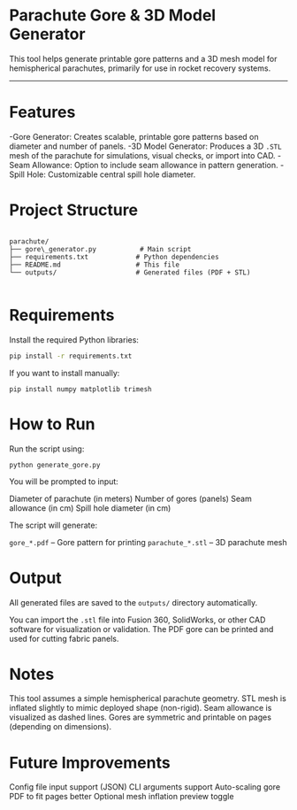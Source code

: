 
# Parachute Gore & 3D Model Generator

This tool helps generate printable gore patterns and a 3D mesh model for hemispherical parachutes, primarily for use in rocket recovery systems.

---

# Features

-Gore Generator: Creates scalable, printable gore patterns based on diameter and number of panels.
-3D Model Generator: Produces a 3D `.STL` mesh of the parachute for simulations, visual checks, or import into CAD.
-Seam Allowance: Option to include seam allowance in pattern generation.
-Spill Hole: Customizable central spill hole diameter.



# Project Structure

```

parachute/
├── gore\_generator.py           # Main script
├── requirements.txt            # Python dependencies
├── README.md                   # This file
└── outputs/                    # Generated files (PDF + STL)


````



# Requirements

Install the required Python libraries:

```bash
pip install -r requirements.txt
````

If you want to install manually:

```
pip install numpy matplotlib trimesh
```



# How to Run

Run the script using:

```
python generate_gore.py
```

You will be prompted to input:

Diameter of parachute (in meters)
Number of gores (panels)
Seam allowance (in cm)
Spill hole diameter (in cm)

The script will generate:

 `gore_*.pdf` – Gore pattern for printing
 `parachute_*.stl` – 3D parachute mesh


# Output

All generated files are saved to the `outputs/` directory automatically.

You can import the `.stl` file into Fusion 360, SolidWorks, or other CAD software for visualization or validation.
The PDF gore can be printed and used for cutting fabric panels.



# Notes

This tool assumes a simple hemispherical parachute geometry.
STL mesh is inflated slightly to mimic deployed shape (non-rigid).
Seam allowance is visualized as dashed lines.
Gores are symmetric and printable on pages (depending on dimensions).


# Future Improvements
Config file input support (JSON)
CLI arguments support
Auto-scaling gore PDF to fit pages better
Optional mesh inflation preview toggle

